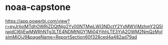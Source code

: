 # noaa-capstone

https://app.powerbi.com/view?r=eyJrIjoiMTdhOWRjZDQtNjg2Yy00NTMwLWI3NDctY2YxMWVjMzhmY2Q5IiwidCI6IjEwMWRhNTg3LTE4NDMtNGY1Mi04YjhhLTE3YjA2OWM2NmQzMyIsImMiOjJ9&pageName=ReportSection60f328ced4a482ad79ad